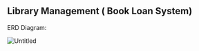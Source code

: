## Library Management ( Book Loan System)

ERD Diagram:

![Untitled](https://user-images.githubusercontent.com/34512770/128649746-4ca0bc91-1661-4306-b11b-711ab373322b.png)

